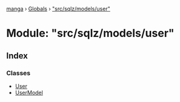 [manga](../README.md) › [Globals](../globals.md) › ["src/sqlz/models/user"](_src_sqlz_models_user_.md)

# Module: "src/sqlz/models/user"

## Index

### Classes

* [User](../classes/_src_sqlz_models_user_.user.md)
* [UserModel](../classes/_src_sqlz_models_user_.usermodel.md)

